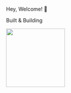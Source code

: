   Hey, Welcome! 👋

Built & Building

<img src="https://github.com/user-attachments/assets/382fc4bb-d8c2-4fa7-ae2c-051a2dcefe91" width="160">


 <!--
![](https://github-readme-streak-stats.herokuapp.com/?user=Kamal007OLica&theme=city_dark&hide_border=false)<br/>
![Visitor Count](https://profile-counter.glitch.me/{Kamal007OLica}/count.svg)
---
[![](https://visitcount.itsvg.in/api?id=Kamal007OLica&icon=2&color=10)](https://visitcount.itsvg.in)  -->
